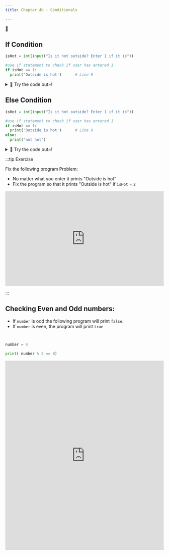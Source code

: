 ```yaml
---
title: Chapter 4b - Conditionals

---
```


[👀](https://learn2codelive.com/courses/4/pages/lesson-4-learning-activities-e1-introduce-conditionals?module_item_id=1666)



## If Condition


```python
isHot = int(input("Is it hot outside? Enter 1 if it is"))

#use if statement to check if user has entered 1
if isHot == 1:
  print('Outside is hot')      # Line 9

```


<details>
<summary>
🧪 Try the code out~!
</summary>
<iframe src="https://trinket.io/embed/python3/62b0ea9cd8" width="100%" height="600" frameborder="0" marginwidth="0" marginheight="0" allowfullscreen></iframe>

</details>

## Else Condition
```python
isHot = int(input("Is it hot outside? Enter 1 if it is"))

#use if statement to check if user has entered 1
if isHot == 1:
  print('Outside is hot')      # Line 9
else:
  print("not hot")

```

<details>
<summary>
🧪 Try the code out~!
</summary>
<iframe src="https://trinket.io/embed/python3/29fc0151ed" width="100%" height="600" frameborder="0" marginwidth="0" marginheight="0" allowfullscreen></iframe>

</details>

:::tip Exercise

Fix the following program
Problem:
- No matter what you enter it prints "Outside is hot"
- Fix the program so that it prints "Outside is hot" if `isHot` = `2`


<iframe src="https://trinket.io/embed/python3/ebdd69524a" width="100%" height="300" frameborder="0" marginwidth="0" marginheight="0" allowfullscreen></iframe>

:::

## Checking Even and Odd numbers:

- If `number` is odd the following program will print `false`.
- If `number` is even, the program will print `true`

```python


number = 4

print( number % 2 == 0)

```

<iframe src="https://trinket.io/embed/python3/110923fc1f" width="100%" height="600" frameborder="0" marginwidth="0" marginheight="0" allowfullscreen></iframe>


